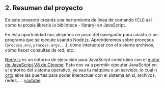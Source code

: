 ## 2. Resumen del proyecto

En este proyecto crearás una herramienta de línea de comando (CLI) así como tu
propia librería (o biblioteca - library) en JavaScript.

En esta oportunidad nos alejamos un poco del navegador para construir un
programa que se ejecute usando Node.js. Aprenderemos sobre procesos
(`process.env`, `process.argv`, ...), cómo interactuar con el sistema archivos,
cómo hacer consultas de red, etc.

[Node.js](https://nodejs.org/es/) es un entorno de ejecución para JavaScript
construido con el [motor de JavaScript V8 de Chrome](https://developers.google/v8/).
Esto nos va a permitir ejecutar JavaScript en el entorno del sistema operativo,
ya sea tu máquina o un servidor, lo cual n [orto](https://neoattack.com/proyectos/os) abre las puertas para poder
interactuar con el sistema en sí, archivos, redes, ...
[youtube](https://www.youtube.com/watch?v=tjqrtXU3V6M)
